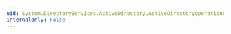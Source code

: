 ```yaml
---
uid: System.DirectoryServices.ActiveDirectory.ActiveDirectoryOperationException.GetObjectData(System.Runtime.Serialization.SerializationInfo,System.Runtime.Serialization.StreamingContext)
internalonly: False
---
```

